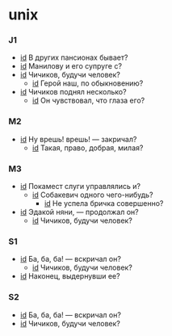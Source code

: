 # unix

### J1

- [id](#04577872-651e-3a82-9f1e-b80b598b2137) В других пансионах бывает?
- [id](#c9ffb4af-fa29-3647-92d4-286fb5c80cc5) Манилову и его супруге с?
- [id](#557d6822-9d9f-3ed7-a44b-a009f9070c8c) Чичиков, будучи человек?
    - [id](#313e6e15-ea3e-3cf8-b347-6ff26f883198) Герой наш, по обыкновению?
- [id](#ea3c4c54-4d20-3db6-911c-e5a1e467b5b4) Чичиков поднял несколько?
    - [id](#dbd01f20-b813-30fa-82b3-dd14fc445db7) Он чувствовал, что глаза его?

### M2

- [id](#39131798-03c7-3b69-87d7-fc9c18531b3b) Ну врешь! врешь! — закричал?
    - [id](#6de728b0-2543-3840-a30b-205c9b537a3a) Такая, право, добрая, милая?

### M3

- [id](#a9f8de64-25f0-3995-b2ed-f2c86a5867fc) Покамест слуги управлялись и?
    - [id](#dd82bf92-34ae-36e7-88b0-a02283cbce45) Собакевич одного чего-нибудь?
        - [id](#d10782ca-6b66-3bc4-b553-ed3c2c3103ce) Не успела бричка совершенно?
- [id](#3bb86291-f04a-315a-933f-0ab0573951ea) Эдакой няни, — продолжал он?
    - [id](#60aa37c4-ea11-36b3-b15b-f83f9e0be11f) Чичиков, будучи человек?

### S1

- [id](#ad02dcf6-75d4-3487-92e8-1335ac69503d) Ба, ба, ба! — вскричал он?
    - [id](#b66975b3-d340-33b9-92db-e1d53f74e45a) Чичиков, будучи человек?
- [id](#e7c0de2a-9e15-3191-b26d-0946234d73ac) Наконец, выдернувши ее?

### S2

- [id](#ad02dcf6-75d4-3487-92e8-1335ac69503d) Ба, ба, ба! — вскричал он?
- [id](#b66975b3-d340-33b9-92db-e1d53f74e45a) Чичиков, будучи человек?

